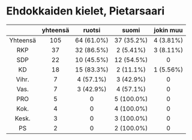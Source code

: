 # Ehdokkaiden kielet, Pietarsaari

| |yhteensä|ruotsi|suomi|jokin muu|
|:---:|:---:|:---:|:---:|:---:|
|Yhteensä|105|64 (61.0%)|37 (35.2%)|4 (3.81%)|
|RKP|37|32 (86.5%)|2 (5.41%)|3 (8.11%)|
|SDP|22|10 (45.5%)|12 (54.5%)|0|
|KD|18|15 (83.3%)|2 (11.1%)|1 (5.56%)|
|Vihr.|7|4 (57.1%)|3 (42.9%)|0|
|Vas.|7|3 (42.9%)|4 (57.1%)|0|
|PRO|5|0|5 (100.0%)|0|
|Kok.|4|0|4 (100.0%)|0|
|Kesk.|3|0|3 (100.0%)|0|
|PS|2|0|2 (100.0%)|0|

